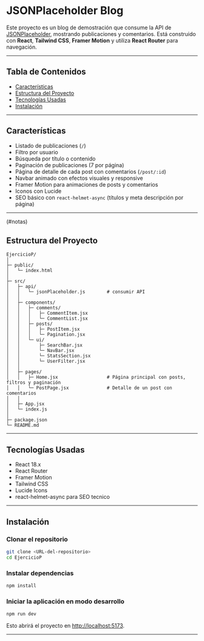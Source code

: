 # JSONPlaceholder Blog

Este proyecto es un blog de demostración que consume la API de [JSONPlaceholder](https://jsonplaceholder.typicode.com/), mostrando publicaciones y comentarios. Está construido con **React**, **Tailwind CSS**, **Framer Motion** y utiliza **React Router** para navegación.

---

## Tabla de Contenidos

- [Características](#características)
- [Estructura del Proyecto](#estructura-del-proyecto)
- [Tecnologías Usadas](#tecnologías-usadas)
- [Instalación](#instalación)

---

## Características

- Listado de publicaciones (`/`)
- Filtro por usuario
- Búsqueda por título o contenido
- Paginación de publicaciones (7 por página)
- Página de detalle de cada post con comentarios (`/post/:id`)
- Navbar animado con efectos visuales y responsive
- Framer Motion para animaciones de posts y comentarios
- Iconos con Lucide
- SEO básico con `react-helmet-async` (títulos y meta descripción por página)

---
(#notas)
## Estructura del Proyecto

```text
EjercicioP/
│
├─ public/
│   └─ index.html
│
├─ src/
│   ├─ api/
│   │   └─ jsonPlaceholder.js        # consumir API
│   │
│   ├─ components/
│   │   ├─ comments/
│   │   │   ├─ CommentItem.jsx
│   │   │   └─ CommentList.jsx
│   │   ├─ posts/
│   │   │   ├─ PostItem.jsx
│   │   │   └─ Pagination.jsx
│   │   └─ ui/
│   │       ├─ SearchBar.jsx
│   │       └─ NavBar.jsx
│   │       └─ StatsSection.jsx
│   │       └─ UserFilter.jsx
│   │
│   ├─ pages/
│   │   ├─ Home.jsx                  # Página principal con posts, filtros y paginación
│   │   └─ PostPage.jsx              # Detalle de un post con comentarios
│   │
│   ├─ App.jsx                    
│   └─ index.js                     
│
├─ package.json
└─ README.md
```

---

## Tecnologías Usadas

- React 18.x
- React Router
- Framer Motion
- Tailwind CSS 
- Lucide Icons
- react-helmet-async para SEO tecnico

---

## Instalación

### Clonar el repositorio

```bash
git clone <URL-del-repositorio>
cd EjercicioP
```

### Instalar dependencias

```bash
npm install
```

### Iniciar la aplicación en modo desarrollo

```bash
npm run dev
```

Esto abrirá el proyecto en [http://localhost:5173](http://localhost:5173).

---
